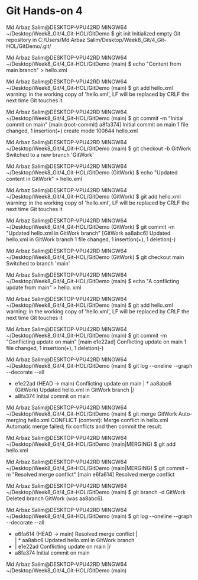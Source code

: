 # Git Hands-on 4

Md Arbaz Salim@DESKTOP-VPU42RD MINGW64 ~/Desktop/Week8_Git/4_Git-HOL/GitDemo
$ git init
Initialized empty Git repository in C:/Users/Md Arbaz Salim/Desktop/Week8_Git/4_Git-HOL/GitDemo/.git/

Md Arbaz Salim@DESKTOP-VPU42RD MINGW64 ~/Desktop/Week8_Git/4_Git-HOL/GitDemo (main)
$ echo "<message>Content from main branch</message>" > hello.xml

Md Arbaz Salim@DESKTOP-VPU42RD MINGW64 ~/Desktop/Week8_Git/4_Git-HOL/GitDemo (main)
$ git add hello.xml
warning: in the working copy of 'hello.xml', LF will be replaced by CRLF the next time Git touches it

Md Arbaz Salim@DESKTOP-VPU42RD MINGW64 ~/Desktop/Week8_Git/4_Git-HOL/GitDemo (main)
$ git commit -m "Initial commit on main"
[main (root-commit) a8fa374] Initial commit on main
1 file changed, 1 insertion(+)
create mode 100644 hello.xml

Md Arbaz Salim@DESKTOP-VPU42RD MINGW64 ~/Desktop/Week8_Git/4_Git-HOL/GitDemo (main)
$ git checkout -b GitWork
Switched to a new branch 'GitWork'

Md Arbaz Salim@DESKTOP-VPU42RD MINGW64 ~/Desktop/Week8_Git/4_Git-HOL/GitDemo (GitWork)
$ echo "<message>Updated content in GitWork</message>" > hello.xml

Md Arbaz Salim@DESKTOP-VPU42RD MINGW64 ~/Desktop/Week8_Git/4_Git-HOL/GitDemo (GitWork)
$ git add hello.xml
warning: in the working copy of 'hello.xml', LF will be replaced by CRLF the next time Git touches it

Md Arbaz Salim@DESKTOP-VPU42RD MINGW64 ~/Desktop/Week8_Git/4_Git-HOL/GitDemo (GitWork)
$ git commit -m "Updated hello.xml in GitWork branch"
[GitWork aa8abc6] Updated hello.xml in GitWork branch
1 file changed, 1 insertion(+), 1 deletion(-)

Md Arbaz Salim@DESKTOP-VPU42RD MINGW64 ~/Desktop/Week8_Git/4_Git-HOL/GitDemo (GitWork)
$ git checkout main
Switched to branch 'main'

Md Arbaz Salim@DESKTOP-VPU42RD MINGW64 ~/Desktop/Week8_Git/4_Git-HOL/GitDemo (main)
$ echo "<message>A conflicting update from main</message>" > hello.
xml

Md Arbaz Salim@DESKTOP-VPU42RD MINGW64 ~/Desktop/Week8_Git/4_Git-HOL/GitDemo (main)
$ git add hello.xml
warning: in the working copy of 'hello.xml', LF will be replaced by CRLF the next time Git touches it

Md Arbaz Salim@DESKTOP-VPU42RD MINGW64 ~/Desktop/Week8_Git/4_Git-HOL/GitDemo (main)
$ git commit -m "Conflicting update on main"
[main e1e22ad] Conflicting update on main
1 file changed, 1 insertion(+), 1 deletion(-)

Md Arbaz Salim@DESKTOP-VPU42RD MINGW64 ~/Desktop/Week8_Git/4_Git-HOL/GitDemo (main)
$ git log --oneline --graph --decorate --all

- e1e22ad (HEAD -> main) Conflicting update on main
  | \* aa8abc6 (GitWork) Updated hello.xml in GitWork branch
  |/
- a8fa374 Initial commit on main

Md Arbaz Salim@DESKTOP-VPU42RD MINGW64 ~/Desktop/Week8_Git/4_Git-HOL/GitDemo (main)
$ git merge GitWork
Auto-merging hello.xml
CONFLICT (content): Merge conflict in hello.xml
Automatic merge failed; fix conflicts and then commit the result.

Md Arbaz Salim@DESKTOP-VPU42RD MINGW64 ~/Desktop/Week8_Git/4_Git-HOL/GitDemo (main|MERGING)
$ git add hello.xml

Md Arbaz Salim@DESKTOP-VPU42RD MINGW64 ~/Desktop/Week8_Git/4_Git-HOL/GitDemo (main|MERGING)
$ git commit -m "Resolved merge conflict"
[main e6fa614] Resolved merge conflict

Md Arbaz Salim@DESKTOP-VPU42RD MINGW64 ~/Desktop/Week8_Git/4_Git-HOL/GitDemo (main)
$ git branch -d GitWork
Deleted branch GitWork (was aa8abc6).

Md Arbaz Salim@DESKTOP-VPU42RD MINGW64 ~/Desktop/Week8_Git/4_Git-HOL/GitDemo (main)
$ git log --oneline --graph --decorate --all

- e6fa614 (HEAD -> main) Resolved merge conflict
  |\
  | \* aa8abc6 Updated hello.xml in GitWork branch
- | e1e22ad Conflicting update on main
  |/
- a8fa374 Initial commit on main

Md Arbaz Salim@DESKTOP-VPU42RD MINGW64 ~/Desktop/Week8_Git/4_Git-HOL/GitDemo (main)
